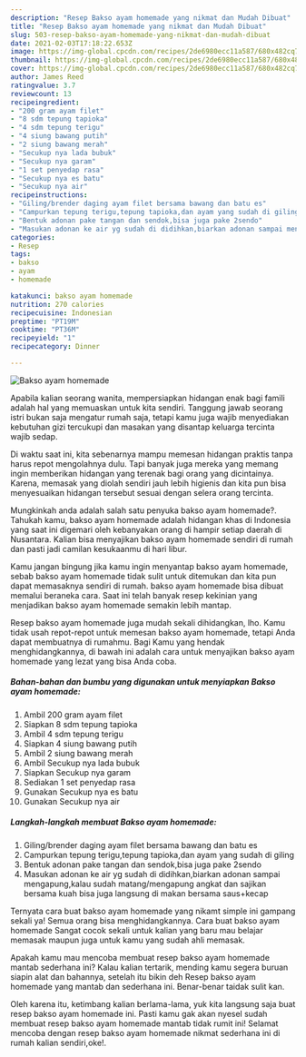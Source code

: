```yaml
---
description: "Resep Bakso ayam homemade yang nikmat dan Mudah Dibuat"
title: "Resep Bakso ayam homemade yang nikmat dan Mudah Dibuat"
slug: 503-resep-bakso-ayam-homemade-yang-nikmat-dan-mudah-dibuat
date: 2021-02-03T17:18:22.653Z
image: https://img-global.cpcdn.com/recipes/2de6980ecc11a587/680x482cq70/bakso-ayam-homemade-foto-resep-utama.jpg
thumbnail: https://img-global.cpcdn.com/recipes/2de6980ecc11a587/680x482cq70/bakso-ayam-homemade-foto-resep-utama.jpg
cover: https://img-global.cpcdn.com/recipes/2de6980ecc11a587/680x482cq70/bakso-ayam-homemade-foto-resep-utama.jpg
author: James Reed
ratingvalue: 3.7
reviewcount: 13
recipeingredient:
- "200 gram ayam filet"
- "8 sdm tepung tapioka"
- "4 sdm tepung terigu"
- "4 siung bawang putih"
- "2 siung bawang merah"
- "Secukup nya lada bubuk"
- "Secukup nya garam"
- "1 set penyedap rasa"
- "Secukup nya es batu"
- "Secukup nya air"
recipeinstructions:
- "Giling/brender daging ayam filet bersama bawang dan batu es"
- "Campurkan tepung terigu,tepung tapioka,dan ayam yang sudah di giling"
- "Bentuk adonan pake tangan dan sendok,bisa juga pake 2sendo"
- "Masukan adonan ke air yg sudah di didihkan,biarkan adonan sampai mengapung,kalau sudah matang/mengapung angkat dan sajikan bersama kuah bisa juga langsung di makan bersama saus+kecap"
categories:
- Resep
tags:
- bakso
- ayam
- homemade

katakunci: bakso ayam homemade 
nutrition: 270 calories
recipecuisine: Indonesian
preptime: "PT19M"
cooktime: "PT36M"
recipeyield: "1"
recipecategory: Dinner

---
```



![Bakso ayam homemade](https://img-global.cpcdn.com/recipes/2de6980ecc11a587/680x482cq70/bakso-ayam-homemade-foto-resep-utama.jpg)

Apabila kalian seorang wanita, mempersiapkan hidangan enak bagi famili adalah hal yang memuaskan untuk kita sendiri. Tanggung jawab seorang istri bukan saja mengatur rumah saja, tetapi kamu juga wajib menyediakan kebutuhan gizi tercukupi dan masakan yang disantap keluarga tercinta wajib sedap.

Di waktu  saat ini, kita sebenarnya mampu memesan hidangan praktis tanpa harus repot mengolahnya dulu. Tapi banyak juga mereka yang memang ingin memberikan hidangan yang terenak bagi orang yang dicintainya. Karena, memasak yang diolah sendiri jauh lebih higienis dan kita pun bisa menyesuaikan hidangan tersebut sesuai dengan selera orang tercinta. 



Mungkinkah anda adalah salah satu penyuka bakso ayam homemade?. Tahukah kamu, bakso ayam homemade adalah hidangan khas di Indonesia yang saat ini digemari oleh kebanyakan orang di hampir setiap daerah di Nusantara. Kalian bisa menyajikan bakso ayam homemade sendiri di rumah dan pasti jadi camilan kesukaanmu di hari libur.

Kamu jangan bingung jika kamu ingin menyantap bakso ayam homemade, sebab bakso ayam homemade tidak sulit untuk ditemukan dan kita pun dapat memasaknya sendiri di rumah. bakso ayam homemade bisa dibuat memalui beraneka cara. Saat ini telah banyak resep kekinian yang menjadikan bakso ayam homemade semakin lebih mantap.

Resep bakso ayam homemade juga mudah sekali dihidangkan, lho. Kamu tidak usah repot-repot untuk memesan bakso ayam homemade, tetapi Anda dapat membuatnya di rumahmu. Bagi Kamu yang hendak menghidangkannya, di bawah ini adalah cara untuk menyajikan bakso ayam homemade yang lezat yang bisa Anda coba.

<!--inarticleads1-->

##### Bahan-bahan dan bumbu yang digunakan untuk menyiapkan Bakso ayam homemade:

1. Ambil 200 gram ayam filet
1. Siapkan 8 sdm tepung tapioka
1. Ambil 4 sdm tepung terigu
1. Siapkan 4 siung bawang putih
1. Ambil 2 siung bawang merah
1. Ambil Secukup nya lada bubuk
1. Siapkan Secukup nya garam
1. Sediakan 1 set penyedap rasa
1. Gunakan Secukup nya es batu
1. Gunakan Secukup nya air




<!--inarticleads2-->

##### Langkah-langkah membuat Bakso ayam homemade:

1. Giling/brender daging ayam filet bersama bawang dan batu es
1. Campurkan tepung terigu,tepung tapioka,dan ayam yang sudah di giling
1. Bentuk adonan pake tangan dan sendok,bisa juga pake 2sendo
1. Masukan adonan ke air yg sudah di didihkan,biarkan adonan sampai mengapung,kalau sudah matang/mengapung angkat dan sajikan bersama kuah bisa juga langsung di makan bersama saus+kecap




Ternyata cara buat bakso ayam homemade yang nikamt simple ini gampang sekali ya! Semua orang bisa menghidangkannya. Cara buat bakso ayam homemade Sangat cocok sekali untuk kalian yang baru mau belajar memasak maupun juga untuk kamu yang sudah ahli memasak.

Apakah kamu mau mencoba membuat resep bakso ayam homemade mantab sederhana ini? Kalau kalian tertarik, mending kamu segera buruan siapin alat dan bahannya, setelah itu bikin deh Resep bakso ayam homemade yang mantab dan sederhana ini. Benar-benar taidak sulit kan. 

Oleh karena itu, ketimbang kalian berlama-lama, yuk kita langsung saja buat resep bakso ayam homemade ini. Pasti kamu gak akan nyesel sudah membuat resep bakso ayam homemade mantab tidak rumit ini! Selamat mencoba dengan resep bakso ayam homemade nikmat sederhana ini di rumah kalian sendiri,oke!.

